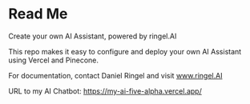 # Read Me
Create your own AI Assistant, powered by ringel.AI

This repo makes it easy to configure and deploy your own AI Assistant using Vercel and Pinecone. 

For documentation, contact Daniel Ringel and visit www.ringel.AI 

URL to my AI Chatbot: https://my-ai-five-alpha.vercel.app/
